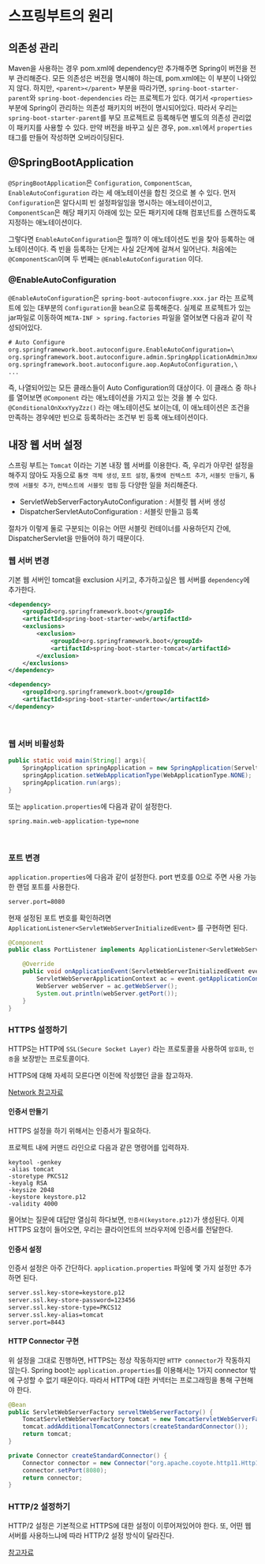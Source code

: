 # 스프링부트의 원리

## 의존성 관리

Maven을 사용하는 경우 pom.xml에 dependency만 추가해주면 Spring이 버전을 전부 관리해준다. 모든 의존성은 버전을 명시해야 하는데, pom.xml에는 이 부분이 나와있지 않다. 하지만, `<parent></parent>` 부분을 따라가면,
`spring-boot-starter-parent`와 `spring-boot-dependencies` 라는 프로젝트가 있다. 여기서 `<properties>` 부분에 Spring이 관리하는 의존성 패키지의 버전이 명시되어있다. 따라서 우리는 `spring-boot-starter-parent`를 부모 프로젝트로 등록해두면 별도의 의존성 관리없이 패키지를 사용할 수 있다.
만약 버전을 바꾸고 싶은 경우, `pom.xml`에서 `properties` 태그를 만들어 작성하면 오버라이딩된다.

## @SpringBootApplication

`@SpringBootApplication`은 `Configuration`, `ComponentScan`, `EnableAutoConfiguration` 라는 세 애노테이션을 합친 것으로 볼 수 있다. 먼저 `Configuration`은 알다시피 빈 설정파일임을 명시하는 애노테이션이고, `ComponentScan`은 해당 패키지 아래에 있는 모든 패키지에 대해 컴포넌트를 스캔하도록 지정하는 애노테이션이다.

그렇다면 `EnableAutoConfiguration`은 뭘까? 이 애노테이션도 빈을 찾아 등록하는 애노테이션이다. 즉 빈을 등록하는 단게는 사실 2단계에 걸쳐서 일어난다. 처음에는 `@ComponentScan`이며 두 번째는 `@EnableAutoConfiguration` 이다.

### @EnableAutoConfiguration

`@EnableAutoConfiguration`은 `spring-boot-autoconfiugre.xxx.jar` 라는 프로젝트에 있는 대부분의 `Configuration`을 `bean`으로 등록해준다. 실제로 프로젝트가 있는 jar파일로 이동하여 `META-INF > spring.factories` 파일을 열어보면 다음과 같이 작성되어있다.

```xml
# Auto Configure
org.springframework.boot.autoconfigure.EnableAutoConfiguration=\
org.springframework.boot.autoconfigure.admin.SpringApplicationAdminJmxAutoConfiguration,\
org.springframework.boot.autoconfigure.aop.AopAutoConfiguration,\
...
```

즉, 나열되어있는 모든 클래스들이 Auto Configuration의 대상이다. 이 클래스 중 하나를 열어보면 `@Component` 라는 애노테이션을 가지고 있는 것을 볼 수 있다. `@ConditionalOnXxxYyyZzz()` 라는 애노테이션도 보이는데, 이 애노테이션은 조건을 만족하는 경우에만 빈으로 등록하라는 조건부 빈 등록 애노테이션이다.

## 내장 웹 서버 설정

스프링 부트는 `Tomcat` 이라는 기본 내장 웹 서버를 이용한다. 즉, 우리가 아무런 설정을 해주지 않아도 자동으로 `톰캣 객체 생성`, `포트 설정`, `톰캣에 컨텍스트 추가`, `서블릿 만들기`, `톰캣에 서블릿 추가`, `컨텍스트에 서블릿 맵핑` 등 다양한 일을 처리해준다.

- ServletWebServerFactoryAutoConfiguration : 서블릿 웹 서버 생성
- DispatcherServletAutoConfiguration : 서블릿 만들고 등록

절차가 이렇게 둘로 구분되는 이유는 어떤 서블릿 컨테이너를 사용하던지 간에, DispatcherServlet을 만들어야 하기 때문이다.

### 웹 서버 변경

기본 웹 서버인 tomcat을 exclusion 시키고, 추가하고싶은 웹 서버를 `dependency`에 추가한다.

```xml
<dependency>
    <groupId>org.springframework.boot</groupId>
    <artifactId>spring-boot-starter-web</artifactId>
    <exclusions>
        <exclusion>
            <groupId>org.springframework.boot</groupId>
            <artifactId>spring-boot-starter-tomcat</artifactId>
        </exclusion>
    </exclusions>
</dependency>

<dependency>
    <groupId>org.springframework.boot</groupId>
    <artifactId>spring-boot-starter-undertow</artifactId>
</dependency>
```

<br>

### 웹 서버 비활성화

```java
public static void main(String[] args){
    SpringApplication springApplication = new SpringApplication(ServeltContainerApplication.class);
    springApplication.setWebApplicationType(WebApplicationType.NONE);
    springApplication.run(args);
}
```

또는 `application.properties`에 다음과 같이 설정한다.

```xml
spring.main.web-application-type=none
```

<br>

### 포트 변경

`application.properties`에 다음과 같이 설정한다. port 번호를 0으로 주면 사용 가능한 랜덤 포트를 사용한다.

```xml
server.port=8080
```

현재 설정된 포트 번호를 확인하려면 `ApplicationListener<ServletWebServerInitializedEvent>` 를 구현하면 된다.

```java
@Component
public class PortListener implements ApplicationListener<ServletWebServerInitializedEvent> {

	@Override
	public void onApplicationEvent(ServletWebServerInitializedEvent event) {
		ServletWebServerApplicationContext ac = event.getApplicationContext();
		WebServer webServer = ac.getWebServer();
		System.out.println(webServer.getPort());
	}
}
```

### HTTPS 설정하기

HTTPS는 HTTP에 `SSL(Secure Socket Layer)` 라는 프로토콜을 사용하여 `암호화`, `인증`을 보장받는 프로토콜이다.

HTTPS에 대해 자세히 모른다면 이전에 작성했던 글을 참고하자.

[Network 참고자료](https://github.com/pjok1122/Interview_Question_for_Beginner/blob/master/Network/README.md)

#### 인증서 만들기

HTTPS 설정을 하기 위해서는 인증서가 필요하다.

프로젝트 내에 커맨드 라인으로 다음과 같은 명령어를 입력하자.

```command
keytool -genkey
-alias tomcat
-storetype PKCS12
-keyalg RSA
-keysize 2048
-keystore keystore.p12
-validity 4000
```

물어보는 질문에 대답만 열심히 하다보면, `인증서(keystore.p12)`가 생성된다. 이제 HTTPS 요청이 들어오면, 우리는 클라이언트의 브라우저에 인증서를 전달한다.

#### 인증서 설정

인증서 설정은 아주 간단하다. `application.properties` 파일에 몇 가지 설정만 추가하면 된다.

```xml
server.ssl.key-store=keystore.p12
server.ssl.key-store-password=123456
server.ssl.key-store-type=PKCS12
server.ssl.key-alias=tomcat
server.port=8443
```

#### HTTP Connector 구현

위 설정을 그대로 진행하면, HTTPS는 정상 작동하지만 `HTTP connector`가 작동하지 않는다. Spring boot는 `application.properties`를 이용해서는 1가지 connector 밖에 구성할 수 없기 때문이다. 따라서 HTTP에 대한 커넥터는 프로그래밍을 통해 구현해야 한다.

```java
@Bean
public ServletWebServerFactory serveltWebServerFactory() {
    TomcatServletWebServerFactory tomcat = new TomcatServletWebServerFactory();
    tomcat.addAdditionalTomcatConnectors(createStandardConnector());
    return tomcat;
}

private Connector createStandardConnector() {
    Connector connector = new Connector("org.apache.coyote.http11.Http11NioProtocol");
    connector.setPort(8080);
    return connector;
}
```

### HTTP/2 설정하기

HTTP/2 설정은 기본적으로 HTTPS에 대한 설정이 이루어져있어야 한다. 또, 어떤 웹 서버를 사용하느냐에 따라 HTTP/2 설정 방식이 달라진다.

[참고자료](https://docs.spring.io/spring-boot/docs/current/reference/html/howto.html#howto-embedded-web-servers)
